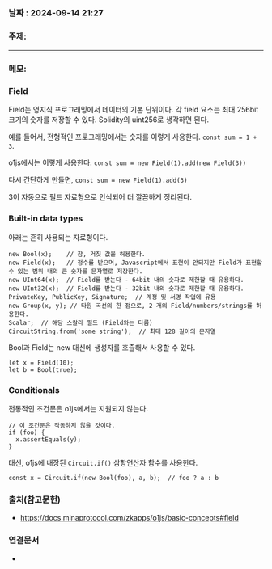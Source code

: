 
### 날짜 : 2024-09-14 21:27

### 주제: 

---
### 메모: 

### Field
Field는 영지식 프로그래밍에서 데이터의 기본 단위이다. 
각 field 요소는 최대 256bit 크기의 숫자를 저장할 수 있다.
Solidity의 uint256로 생각하면 된다.

예를 들어서, 전형적인 프로그래밍에서는 숫자를 이렇게 사용한다.
`const sum = 1 + 3`.

o1js에서는 이렇게 사용한다.
```const sum = new Field(1).add(new Field(3))```

다시 간단하게 만들면,
```const sum = new Field(1).add(3)```

3이 자동으로 필드 자료형으로 인식되어 더 깔끔하게 정리된다.

### Built-in data types
아래는 흔히 사용되는 자료형이다.
```
new Bool(x);    // 참, 거짓 값을 허용한다.
new Field(x);   // 정수를 받으며, Javascript에서 표현이 안되지만 Field가 표현할 수 있는 범위 내의 큰 숫자를 문자열로 저장한다.
new UInt64(x);  // Field를 받는다 - 64bit 내의 숫자로 제한할 때 유용하다.
new UInt32(x);  // Field를 받는다 - 32bit 내의 숫자로 제한할 때 유용하다.
PrivateKey, PublicKey, Signature;  // 계정 및 서명 작업에 유용
new Group(x, y); // 타원 곡선의 한 점으로, 2 개의 Field/numbers/strings를 허용한다.
Scalar;  // 해당 스칼라 필드 (Field와는 다름)
CircuitString.from('some string');  // 최대 128 길이의 문자열
```

Bool과 Field는 new 대신에 생성자를 호출해서 사용할 수 있다.
```
let x = Field(10);
let b = Bool(true);
```

### Conditionals
전통적인 조건문은 o1js에서는 지원되지 않는다.
```
// 이 조건문은 작동하지 않을 것이다.
if (foo) {
  x.assertEquals(y);
}
```

대신, o1js에 내장된 ```Circuit.if()``` 삼항연산자 함수를 사용한다.
```
const x = Circuit.if(new Bool(foo), a, b);  // foo ? a : b
```


### 출처(참고문헌)
- https://docs.minaprotocol.com/zkapps/o1js/basic-concepts#field

### 연결문서
-